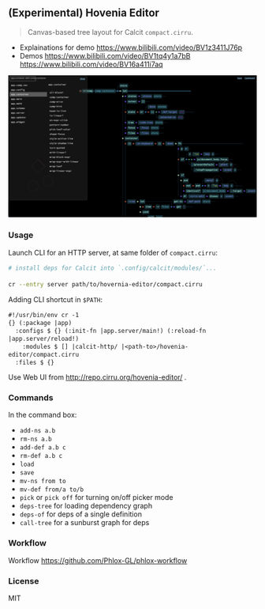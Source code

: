 ## (Experimental) Hovenia Editor

> Canvas-based tree layout for Calcit `compact.cirru`.

- Explainations for demo https://www.bilibili.com/video/BV1z3411J76p
- Demos https://www.bilibili.com/video/BV1tq4y1a7bB https://www.bilibili.com/video/BV16a411i7aq

![demo of hovenia-editor](./assets/demo.png)

### Usage

Launch CLI for an HTTP server, at same folder of `compact.cirru`:

```bash
# install deps for Calcit into `.config/calcit/modules/`...

cr --entry server path/to/hovernia-editor/compact.cirru
```

Adding CLI shortcut in `$PATH`:

```cirru
#!/usr/bin/env cr -1
{} (:package |app)
  :configs $ {} (:init-fn |app.server/main!) (:reload-fn |app.server/reload!)
    :modules $ [] |calcit-http/ |<path-to>/hovenia-editor/compact.cirru
  :files $ {}
```

Use Web UI from http://repo.cirru.org/hovenia-editor/ .

### Commands

In the command box:

- `add-ns a.b`
- `rm-ns a.b`
- `add-def a.b c`
- `rm-def a.b c`
- `load`
- `save`
- `mv-ns from to`
- `mv-def from/a to/b`
- `pick` or `pick off` for turning on/off picker mode
- `deps-tree` for loading dependency graph
- `deps-of` for deps of a single definition
- `call-tree` for a sunburst graph for deps

### Workflow

Workflow https://github.com/Phlox-GL/phlox-workflow

### License

MIT
